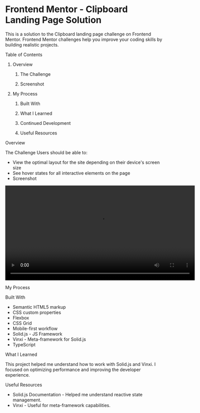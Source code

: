 # Frontend Mentor - Clipboard Landing Page Solution

This is a solution to the Clipboard landing page challenge on Frontend Mentor. Frontend Mentor challenges help you improve your coding skills by building realistic projects.

Table of Contents

1. Overview

    1. The Challenge

    2. Screenshot


2. My Process

    1. Built With

    2. What I Learned

    3. Continued Development

    4. Useful Resources




Overview

The Challenge
Users should be able to:
- View the optimal layout for the site depending on their device's screen size
- See hover states for all interactive elements on the page
- Screenshot
<video controls width="600">
  <source src="../Clipboard/src/images/video.mp4" type="video/mp4">
  Your browser does not support the video tag.
</video>


My Process

Built With
- Semantic HTML5 markup
- CSS custom properties
- Flexbox
- CSS Grid
- Mobile-first workflow
- Solid.js - JS Framework
- Vinxi - Meta-framework for Solid.js
- TypeScript


What I Learned

This project helped me understand how to work with Solid.js and Vinxi. 
I focused on optimizing performance and improving the developer experience. 


Useful Resources

- Solid.js Documentation - Helped me understand reactive state management.
- Vinxi - Useful for meta-framework capabilities.

